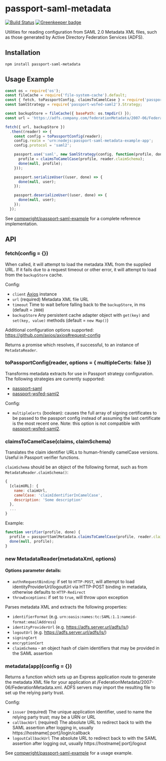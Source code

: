 # passport-saml-metadata

[![Build Status](https://travis-ci.org/compwright/passport-saml-metadata.svg?branch=master)](https://travis-ci.org/compwright/passport-saml-metadata)
[![Greenkeeper badge](https://badges.greenkeeper.io/compwright/passport-saml-metadata.svg)](https://greenkeeper.io/)

Utilities for reading configuration from SAML 2.0 Metadata XML files, such as those generated by Active Directory Federation Services (ADFS).

## Installation

```
npm install passport-saml-metadata
```

## Usage Example

```javascript
const os = require('os');
const fileCache = require('file-system-cache').default;
const { fetch, toPassportConfig, claimsToCamelCase } = require('passport-saml-metadata');
const SamlStrategy = require('passport-wsfed-saml2').Strategy;

const backupStore = fileCache({ basePath: os.tmpdir() });
const url = 'https://adfs.company.com/federationMetadata/2007-06/FederationMetadata.xml';

fetch({ url, backupStore })
  .then((reader) => {
    const config = toPassportConfig(reader);
    config.realm = 'urn:nodejs:passport-saml-metadata-example-app';
    config.protocol = 'saml2';

    passport.use('saml', new SamlStrategy(config, function(profile, done) {
      profile = claimsToCamelCase(profile, reader.claimSchema);
      done(null, profile);
    }));

    passport.serializeUser((user, done) => {
      done(null, user);
    });

    passport.deserializeUser((user, done) => {
      done(null, user);
    });
  });
```

See [compwright/passport-saml-example](https://github.com/compwright/passport-saml-example) for a complete reference implementation.

## API

### fetch(config = {})

When called, it will attempt to load the metadata XML from the supplied URL. If it fails due to a request timeout or other error, it will attempt to load from the `backupStore` cache.

Config:

* `client` [Axios](https://www.npmjs.com/package/axios) instance
* `url` (required) Metadata XML file URL
* `timeout` Time to wait before falling back to the `backupStore`, in ms (default = `2000`)
* `backupStore` Any persistent cache adapter object with `get(key)` and `set(key, value)` methods (default = `new Map()`)

Additional configuration options supported: https://github.com/axios/axios#request-config

Returns a promise which resolves, if successful, to an instance of `MetadataReader`.

### toPassportConfig(reader, options = { multipleCerts: false })

Transforms metadata extracts for use in Passport strategy configuration. The following strategies are currently supported:

* [passport-saml](http://npmjs.org/package/passport-saml)
* [passport-wsfed-saml2](http://npmjs.org/package/passport-wsfed-saml2)

Config:

* `multipleCerts` (boolean): causes the full array of signing certificates to be passed to the passport config instead of assuming the last certificate is the most recent one. Note: this option is not compatible with [passport-wsfed-saml2](http://npmjs.org/package/passport-wsfed-saml2).

### claimsToCamelCase(claims, claimSchema)

Translates the claim identifier URLs to human-friendly camelCase versions. Useful in Passport verifier functions.

`claimSchema` should be an object of the following format, such as from `MetadataReader.claimSchema()`:

```javascript
{
  [claimURL]: {
    name: claimUrl,
    camelCase: 'claimIdentifierInCamelCase',
    description: 'Some description'
  },
  ...
}
```

Example:

```javascript
function verifier(profile, done) {
  profile = passportSamlMetadata.claimsToCamelCase(profile, reader.claimSchema);
  done(null, profile);
}
```

### new MetadataReader(metadataXml, options)

#### Options parameter details:
* `authnRequestBinding`: if set to `HTTP-POST`, will attempt to load identityProviderUrl/logoutUrl via HTTP-POST binding in metadata, otherwise defaults to `HTTP-Redirect`
* `throwExceptions`: if set to `true`, will throw upon exception

Parses metadata XML and extracts the following properties:

* `identifierFormat` (e.g. `urn:oasis:names:tc:SAML:1.1:nameid-format:emailAddress`)
* `identityProviderUrl` (e.g. https://adfs.server.url/adfs/ls/)
* `logoutUrl` (e.g. https://adfs.server.url/adfs/ls/)
* `signingCert`
* `encryptionCert`
* `claimSchema` - an object hash of claim identifiers that may be provided in the SAML assertion

### metadata(app)(config = {})

Returns a function which sets up an Express application route to generate the metadata XML file for your application at /FederationMetadata/2007-06/FederationMetadata.xml. ADFS servers may import the resulting file to set up the relying party trust.

Config:

* `issuer` (required) The unique application identifier, used to name the relying party trust; may be a URN or URL
* `callbackUrl` (required) The absolute URL to redirect back to with the SAML assertion after logging in, usually https://hostname[:port]/login/callback
* `logoutCallbackUrl` The absolute URL to redirect back to with the SAML assertion after logging out, usually https://hostname[:port]/logout

See [compwright/passport-saml-example](https://github.com/compwright/passport-saml-example) for a usage example.
